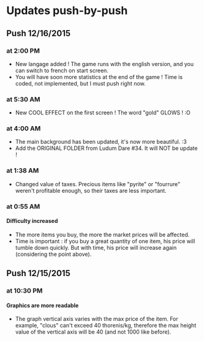 # Updates push-by-push

## Push 12/16/2015

### at 2:00 PM
* New langage added ! The game runs with the english version, and you can switch to french on start screen.
* You will have soon more statistics at the end of the game ! Time is coded, not implemented, but I must push right now. 

### at 5:30 AM
* New COOL EFFECT on the first screen ! The word "gold" GLOWS ! :O

### at 4:00 AM
* The main background has been updated, it's now more beautiful. :3
* Add the ORIGINAL FOLDER from Ludum Dare #34. It will NOT be update !

### at 1:38 AM
* Changed value of taxes. Precious items like "pyrite" or "fourrure" weren't profitable enough, so their taxes are less important.

### at 0:55 AM
#### Difficulty increased
* The more items you buy, the more the market prices will be affected.
* Time is important : if you buy a great quantity of one item, his price will tumble down quickly. But with time, his price will increase again (considering the point above).

## Push 12/15/2015

### at 10:30 PM
#### Graphics are more readable
* The graph vertical axis varies with the max price of the item. For example, "clous" can't exceed 40 thorenis/kg, therefore the max height value of the vertical axis will be 40 (and not 1000 like before).
